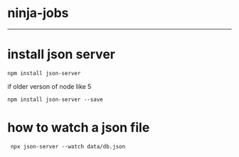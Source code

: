 # ninja-jobs

----------------------------------------

# install json server
````
npm install json-server
````

if older verson of node like 5
````
npm install json-server --save 
````

# how to watch a json file
````
 npx json-server --watch data/db.json
 ````

